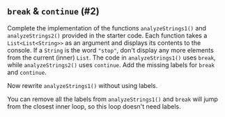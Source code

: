 ## `break` & `continue` (#2)

Complete the implementation of the functions `analyzeStrings1()` and
`analyzeStrings2()` provided in the starter code. Each function takes a
`List<List<String>>` as an argument and displays its contents to the console.
If a `String` is the word `"stop"`, don't display any more elements from the
current (inner) `List`. The code in `analyzeStrings1()` uses `break`, while
`analyzeStrings2()` uses `continue`. Add the missing labels for `break` and
`continue`.

Now rewrite `analyzeStrings1()` without using labels.

<div class="hint">

You can remove all the labels from `analyzeStrings1()` and `break` will
jump from the closest inner loop, so this loop doesn't need labels.

</div>